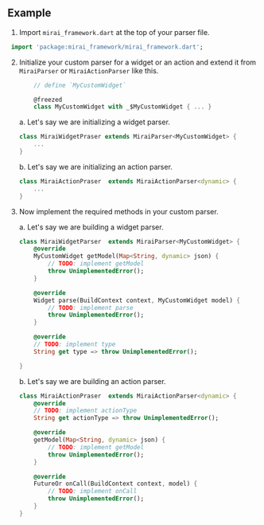 ## Example

1. Import `mirai_framework.dart` at the top of your parser file.

```dart
 import 'package:mirai_framework/mirai_framework.dart';
```

2. Initialize your custom parser for a widget or an action and extend it from `MiraiParser` or `MiraiActionParser` like this.

    ```dart
        // define `MyCustomWidget`
    
        @freezed
        class MyCustomWidget with _$MyCustomWidget { ... }
    ```

   a. Let's say we are initializing a widget parser.

    ```dart
    class MiraiWidgetPraser extends MiraiParser<MyCustomWidget> { 
        ... 
    }
    ```

   b. Let's say we are initializing an action parser.

    ```dart
    class MiraiActionPraser  extends MiraiActionParser<dynamic> {
        ...
    }
    ```

3. Now implement the required methods in your custom parser.

   a. Let's say we are building a widget parser.

    ```dart
    class MiraiWidgetParser  extends MiraiParser<MyCustomWidget> {
        @override
        MyCustomWidget getModel(Map<String, dynamic> json) {
            // TODO: implement getModel
            throw UnimplementedError();
        }

        @override
        Widget parse(BuildContext context, MyCustomWidget model) {
            // TODO: implement parse
            throw UnimplementedError();
        }

        @override
        // TODO: implement type
        String get type => throw UnimplementedError();

    }

    ```

   b. Let's say we are building an action parser.

    ```dart
    class MiraiActionPraser  extends MiraiActionParser<dynamic> {
        @override
        // TODO: implement actionType
        String get actionType => throw UnimplementedError();

        @override
        getModel(Map<String, dynamic> json) {
            // TODO: implement getModel
            throw UnimplementedError();
        }

        @override
        FutureOr onCall(BuildContext context, model) {
            // TODO: implement onCall
            throw UnimplementedError();
        }
    }
    ```
